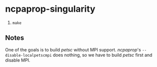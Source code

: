 # ncpaprop-singularity

1. `make`


## Notes

One of the goals is to build _petsc_ without MPI support.
_ncpaprop_'s `--disable-localpetscmpi` does nothing,
so we have to build _petsc_ first and disable MPI.
